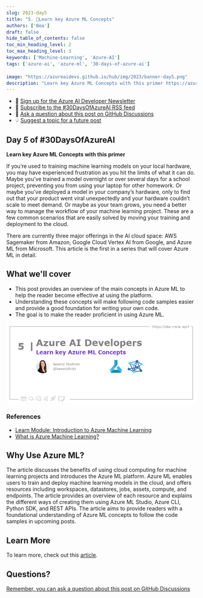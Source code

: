 ```yaml
---
slug: 2023-day5
title: "5. 🏁Learn key Azure ML Concepts"
authors: ['Bea']
draft: false
hide_table_of_contents: false
toc_min_heading_level: 2
toc_max_heading_level: 3
keywords: ['Machine-Learning', 'Azure-AI']
tags: ['azure-ai', 'azure-ml', '30-days-of-azure-ai']

image: "https://azureaidevs.github.io/hub/img/2023/banner-day5.png"
description: "Learn key Azure ML Concepts with this primer https://azureaidevs.github.io/hub/blog/2023-day5 #30DaysOfAzureAI #AzureAiDevs #AI #AzureML"
---
```


<head>

  <meta name="twitter:url" content="https://azureaidevs.github.io/hub/blog/2023-day5" />
  <meta name="twitter:title" content="Learn key Azure ML Concepts" />
  <meta name="twitter:description" content="Learn key Azure ML Concepts with this primer https://azureaidevs.github.io/hub/blog/2023-day5 #30DaysOfAzureAI #AzureAiDevs #AI #AzureML" />
  <meta name="twitter:image" content="https://azureaidevs.github.io/hub/img/2023/banner-day5.png" />
  <meta name="twitter:card" content="summary_large_image" />

  

  <link rel="canonical" href="https://bea.stollnitz.com/blog/aml-introduction/"  />

</head>

- 📧 [Sign up for the Azure AI Developer Newsletter](https://aka.ms/azure-ai-dev-newsletter)
- 📰 [Subscribe to the #30DaysOfAzureAI RSS feed](https://azureaidevs.github.io/hub/blog/rss.xml)
- 📌 [Ask a question about this post on GitHub Discussions](https://github.com/AzureAiDevs/hub/discussions/categories/5-learn-key-azure-ml-concepts)
- 💡 [Suggest a topic for a future post](https://github.com/AzureAiDevs/hub/discussions/categories/call-for-content)

## Day _5_ of #30DaysOfAzureAI

<!-- README
The following description is also used for the tweet. So it should be action oriented and grab attention 
If you update the description, please update the description: in the frontmatter as well.
-->

**Learn key Azure ML Concepts with this primer**

<!-- README
The following is the intro to the post. It should be a short teaser for the post.
-->

If you’re used to training machine learning models on your local hardware, you may have experienced frustration as you hit the limits of what it can do. Maybe you’ve trained a model overnight or over several days for a school project, preventing you from using your laptop for other homework. Or maybe you’ve deployed a model in your company’s hardware, only to find out that your product went viral unexpectedly and your hardware couldn’t scale to meet demand. Or maybe as your team grows, you need a better way to manage the workflow of your machine learning project. These are a few common scenarios that are easily solved by moving your training and deployment to the cloud.

There are currently three major offerings in the AI cloud space: AWS Sagemaker from Amazon, Google Cloud Vertex AI from Google, and Azure ML from Microsoft. This article is the first in a series that will cover Azure ML in detail.

## What we'll cover

<!-- README
The following list is the main points of the post. There should be 3-4 main points.
 -->


- This post provides an overview of the main concepts in Azure ML to help the reader become effective at using the platform. 
- Understanding these concepts will make following code samples easier and provide a good foundation for writing your own code. 
- The goal is to make the reader proficient in using Azure ML.

<!-- 
- Main point 1
- Main point 2
- Main point 3 
- Main point 4
-->

![Image banner for day 5](./../../../static/img/2023/banner-day5.png)

<!-- README
Add or update a list relevant references here. These could be links to other blog posts, Microsoft Learn Module, videos, or other resources.
-->


### References

- [Learn Module: Introduction to Azure Machine Learning](https://learn.microsoft.com/training/modules/intro-to-azure-ml?WT.mc_id=aiml-89446-dglover)
- [What is Azure Machine Learning?](https://learn.microsoft.com/azure/machine-learning/overview-what-is-azure-machine-learning?WT.mc_id=aiml-89446-dglover)


<!-- README
The following is the body of the post. It should be an overview of the post that you are referencing.
See the Learn More section, if you supplied a canonical link, then will be displayed here.
-->


## Why Use Azure ML?

The article discusses the benefits of using cloud computing for machine learning projects and introduces the Azure ML platform. Azure ML enables users to train and deploy machine learning models in the cloud, and offers resources including workspaces, datastores, jobs, assets, compute, and endpoints. The article provides an overview of each resource and explains the different ways of creating them using Azure ML Studio, Azure CLI, Python SDK, and REST APIs. The article aims to provide readers with a foundational understanding of Azure ML concepts to follow the code samples in upcoming posts.

## Learn More

To learn more, check out this [article](https://bea.stollnitz.com/blog/aml-introduction/).


## Questions?

[Remember, you can ask a question about this post on GitHub Discussions](https://github.com/AzureAiDevs/Discussions/discussions/categories/5-learn-key-azure-ml-concepts)